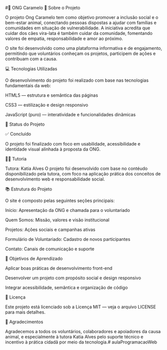 #🐾 ONG Caramelo
📖 Sobre o Projeto

O projeto Ong Caramelo tem como objetivo promover a inclusão social e o bem-estar animal, conectando pessoas dispostas a ajudar com famílias e comunidades em situação de vulnerabilidade.
A iniciativa acredita que cuidar dos cães vira-lata é também cuidar da comunidade, fomentando valores de empatia, responsabilidade e amor ao próximo.

O site foi desenvolvido como uma plataforma informativa e de engajamento, permitindo que voluntários conheçam os projetos, participem de ações e contribuam com a causa.

💻 Tecnologias Utilizadas

O desenvolvimento do projeto foi realizado com base nas tecnologias fundamentais da web:

HTML5 — estrutura e semântica das páginas

CSS3 — estilização e design responsivo

JavaScript (puro) — interatividade e funcionalidades dinâmicas

🚀 Status do Projeto

✅ Concluído

O projeto foi finalizado com foco em usabilidade, acessibilidade e identidade visual alinhada à proposta da ONG.

👩‍🏫 Tutoria

Tutora: Katia Alves
O projeto foi desenvolvido com base no contéudo disponibilizado pela tutora, com foco na aplicação prática dos conceitos de desenvolvimento web e responsabilidade social.

📚 Estrutura do Projeto

O site é composto pelas seguintes seções principais:

Início: Apresentação da ONG e chamada para o voluntariado

Quem Somos: Missão, valores e visão institucional

Projetos: Ações sociais e campanhas ativas

Formulário de Voluntariado: Cadastro de novos participantes

Contato: Canais de comunicação e suporte

🧩 Objetivos de Aprendizado

Aplicar boas práticas de desenvolvimento front-end

Desenvolver um projeto com propósito social e design responsivo

Integrar acessibilidade, semântica e organização de código

📄 Licença

Este projeto está licenciado sob a Licença MIT — veja o arquivo LICENSE
 para mais detalhes.

💛 Agradecimentos

Agradecemos a todos os voluntários, colaboradores e apoiadores da causa animal, e especialmente à tutora Katia Alves pelo suporte técnico e incentivo à prática cidadã por meio da tecnologia.# aulaProgramacaoWeb
